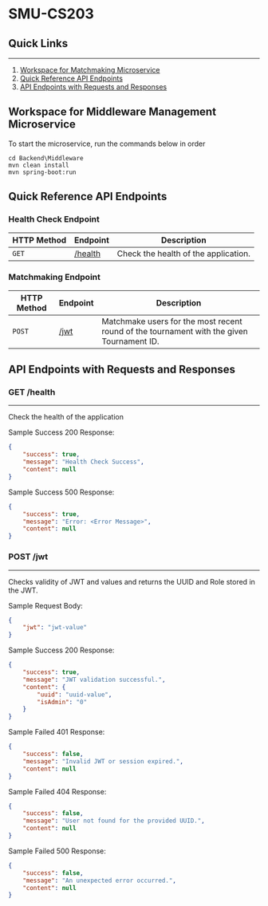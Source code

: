 # SMU-CS203

## Quick Links
---
1. [Workspace for Matchmaking Microservice](#workspace-for-matchmaking-microservice)
2. [Quick Reference API Endpoints](#quick-reference-api-endpoints)
3. [API Endpoints with Requests and Responses](#api-endpoints-with-requests-and-responses)

## Workspace for Middleware Management Microservice

To start the microservice, run the commands below in order

```console
cd Backend\Middleware
mvn clean install
mvn spring-boot:run
```

## Quick Reference API Endpoints

### Health Check Endpoint

| HTTP Method | Endpoint               | Description                                     |
|-------------|-----------------------|-------------------------------------------------|
| `GET`       |  [/health](#get-health) | Check the health of the application.            |

### Matchmaking Endpoint

| HTTP Method | Endpoint                             | Description                                            |
|-------------|-------------------------------------|--------------------------------------------------------|
| `POST`       | [/jwt](#post-jwt) | Matchmake users for the most recent round of the tournament with the given Tournament ID. |

## API Endpoints with Requests and Responses

### GET /health

---
Check the health of the application

Sample Success 200 Response:

```json
{
    "success": true,
    "message": "Health Check Success",
    "content": null
}
```

Sample Success 500 Response:

```json
{
    "success": true,
    "message": "Error: <Error Message>",
    "content": null
}
```

### POST /jwt

---
Checks validity of JWT and values and returns the UUID and Role stored in the JWT.

Sample Request Body:

```json
{
    "jwt": "jwt-value"
}
```

Sample Success 200 Response:

```json
{
    "success": true,
    "message": "JWT validation successful.",
    "content": {
        "uuid": "uuid-value",
        "isAdmin": "0"
    }
}
```

Sample Failed 401 Response:

```json
{
    "success": false,
    "message": "Invalid JWT or session expired.",
    "content": null
}
```

Sample Failed 404 Response:

```json
{
    "success": false,
    "message": "User not found for the provided UUID.",
    "content": null
}
```

Sample Failed 500 Response:

```json
{
    "success": false,
    "message": "An unexpected error occurred.",
    "content": null
}
```

